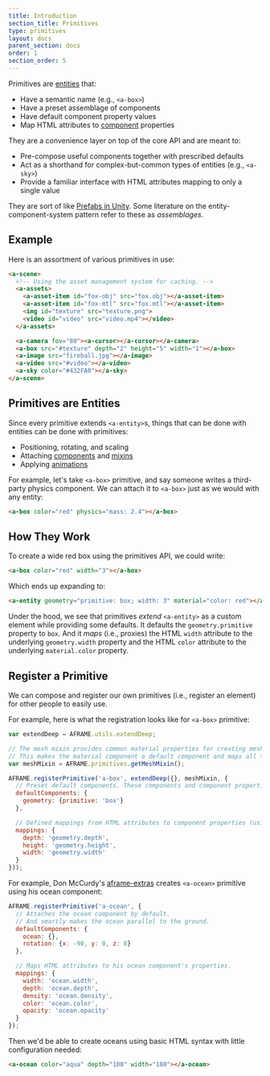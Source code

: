 ```yaml
---
title: Introduction
section_title: Primitives
type: primitives
layout: docs
parent_section: docs
order: 1
section_order: 5
---
```


[component]: ../core/component.md
[entity]: ../core/entity.md

Primitives are [entities][entity] that:

- Have a semantic name (e.g., `<a-box>`)
- Have a preset assemblage of components
- Have default component property values
- Map HTML attributes to [component][component] properties

They are a convenience layer on top of the core API and are meant to:

- Pre-compose useful components together with prescribed defaults
- Act as a shorthand for complex-but-common types of entities (e.g., `<a-sky>`)
- Provide a familiar interface with HTML attributes mapping to only a single value

[prefab]: http://docs.unity3d.com/Manual/Prefabs.html

They are sort of like [Prefabs in Unity][prefab]. Some literature on the
entity-component-system pattern refer to these as *assemblages*.

<!--toc-->

## Example

Here is an assortment of various primitives in use:

```html
<a-scene>
  <!-- Using the asset management system for caching. -->
  <a-assets>
    <a-asset-item id="fox-obj" src="fox.obj"></a-asset-item>
    <a-asset-item id="fox-mtl" src="fox.mtl"></a-asset-item>
    <img id="texture" src="texture.png">
    <video id="video" src="video.mp4"></video>
  </a-assets>

  <a-camera fov="80"><a-cursor></a-cursor></a-camera>
  <a-box src="#texture" depth="2" height="5" width="1"></a-box>
  <a-image src="fireball.jpg"></a-image>
  <a-video src="#video"></a-video>
  <a-sky color="#432FA0"></a-sky>
</a-scene>
```

## Primitives are Entities

[animations]: ../core/animations.md
[mixins]: ../core/mixins.md

Since every primitive extends `<a-entity>`s, things that can be done with
entities can be done with primitives:

- Positioning, rotating, and scaling
- Attaching [components][component] and [mixins][mixins]
- Applying [animations][animations]

For example, let's take `<a-box>` primitive, and say someone writes a
third-party physics component. We can attach it to `<a-box>` just as we would
with any entity:

```html
<a-box color="red" physics="mass: 2.4"></a-box>
```

## How They Work

To create a wide red box using the primitives API, we could write:

```html
<a-box color="red" width="3"></a-box>
```

Which ends up expanding to:

```html
<a-entity geometry="primitive: box; width: 3" material="color: red"></a-box>
```

Under the hood, we see that primitives *extend* `<a-entity>` as a custom
element while providing some defaults. It defaults the `geometry.primitive`
property to `box`. And it *maps* (i.e., proxies) the HTML `width` attribute to
the underlying `geometry.width` property and the HTML `color` attribute to the
underlying `material.color` property.

## Register a Primitive

We can compose and register our own primitives (i.e., register an element) for
other people to easily use.

For example, here is what the registration looks like for `<a-box>` primitive:

```js
var extendDeep = AFRAME.utils.extendDeep;

// The mesh mixin provides common material properties for creating mesh-based primitives.
// This makes the material component a default component and maps all the base material properties.
var meshMixin = AFRAME.primitives.getMeshMixin();

AFRAME.registerPrimitive('a-box', extendDeep({}, meshMixin, {
  // Preset default components. These components and component properties will be attached to the entity out-of-the-box.
  defaultComponents: {
    geometry: {primitive: 'box'}
  },

  // Defined mappings from HTML attributes to component properties (using dots as delimiters). If we set `depth="5"` in HTML, then the primitive will automatically set `geometry="depth: 5"`.
  mappings: {
    depth: 'geometry.depth',
    height: 'geometry.height',
    width: 'geometry.width'
  }
}));
```

[aframe-extras]: https://github.com/donmccurdy/aframe-extras

For example, Don McCurdy's [aframe-extras][aframe-extras] creates `<a-ocean>`
primitive using his ocean component:

```js
AFRAME.registerPrimitive('a-ocean', {
  // Attaches the ocean component by default.
  // And smartly makes the ocean parallel to the ground.
  defaultComponents: {
    ocean: {},
    rotation: {x: -90, y: 0, z: 0}
  },

  // Maps HTML attributes to his ocean component's properties.
  mappings: {
    width: 'ocean.width',
    depth: 'ocean.depth',
    density: 'ocean.density',
    color: 'ocean.color',
    opacity: 'ocean.opacity'
  }
});
```

Then we'd be able to create oceans using basic HTML syntax with little configuration needed:

```html
<a-ocean color="aqua" depth="100" width="100"></a-ocean>
```
